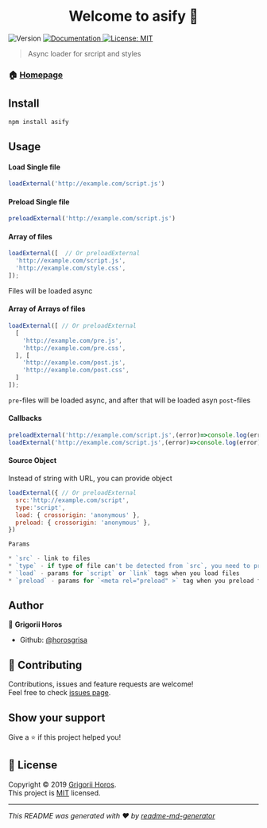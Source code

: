 <h1 align="center">Welcome to asify 👋</h1>
<p>
  <img alt="Version" src="https://img.shields.io/npm/v/asify.svg">
  <a href="https://github.com/horosgrisa/asify">
    <img alt="Documentation" src="https://img.shields.io/badge/documentation-yes-brightgreen.svg" target="_blank" />
  </a>
  <a href="https://github.com/horosgrisa/asify/LICENSE">
    <img alt="License: MIT" src="https://img.shields.io/badge/License-MIT-yellow.svg" target="_blank" />
  </a>
</p>

> Async loader for srcript and styles

### 🏠 [Homepage](https://github.com/horosgrisa/asify)

## Install

```sh
npm install asify
```

## Usage

#### Load Single file

```js
loadExternal('http://example.com/script.js')
```
#### Preload Single file

```js
preloadExternal('http://example.com/script.js')
```

#### Array of files

```js
loadExternal([  // Or preloadExternal
  'http://example.com/script.js',
  'http://example.com/style.css',
]);
```

Files will be loaded async

#### Array of Arrays of files

```js
loadExternal([ // Or preloadExternal
  [
    'http://example.com/pre.js',
    'http://example.com/pre.css',
  ], [
    'http://example.com/post.js',
    'http://example.com/post.css',
  ]
]);
```

`pre`-files will be loaded async, and after that will be loaded asyn `post`-files

#### Callbacks

```js
preloadExternal('http://example.com/script.js',(error)=>console.log(error))
loadExternal('http://example.com/script.js',(error)=>console.log(error))
```

#### Source Object 

Instead of string with URL, you can provide object

```js
loadExternal({ // Or preloadExternal
  src:'http://example.com/script',
  type:'script',
  load: { crossorigin: 'anonymous' },
  preload: { crossorigin: 'anonymous' },
})

Params

* `src` - link to files
* `type` - if type of file can't be detected from `src`, you need to provide `type` param
* `load` - params for `script` or `link` tags when you load files
* `preload` - params for `<meta rel="preload" >` tag when you preload files

```

## Author

👤 **Grigorii Horos**

* Github: [@horosgrisa](https://github.com/horosgrisa)

## 🤝 Contributing

Contributions, issues and feature requests are welcome!<br />Feel free to check [issues page](https://github.com/horosgrisa/asify/issues).

## Show your support

Give a ⭐️ if this project helped you!

## 📝 License

Copyright © 2019 [Grigorii Horos](https://github.com/horosgrisa).<br />
This project is [MIT](https://github.com/horosgrisa/asify/LICENSE) licensed.

***
_This README was generated with ❤️ by [readme-md-generator](https://github.com/kefranabg/readme-md-generator)_
